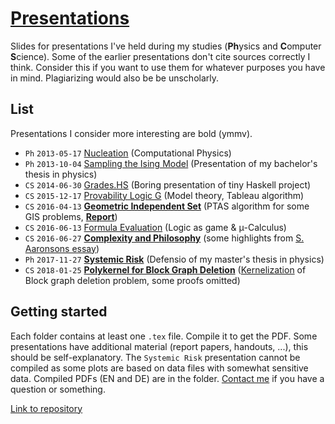 # [Presentations](https://github.com/oerpli/Presentations/)

Slides for presentations I've held during my studies (**Ph**ysics and **C**omputer **S**cience). Some of the earlier presentations don't cite sources correctly I think. Consider this if you want to use them for whatever purposes you have in mind. Plagiarizing would also be be unscholarly.

## List

Presentations I consider more interesting are bold (ymmv).

* `Ph` `2013-05-17` [Nucleation](/2013-05-17%20-%20Nucleation) (Computational Physics)
* `Ph` `2013-10-04` [Sampling the Ising Model](/2013-10-04%20-%20Sampling%20the%20Ising%20Model) (Presentation of my bachelor's thesis in physics)
* `CS` `2014-06-30` [Grades.HS](/2014-06-30%20-%20Grades.HS) (Boring presentation of tiny Haskell project)
* `CS` `2015-12-17` [Provability Logic G](/2015-12-17%20-%20Provability%20Logic%20G) (Model theory, Tableau algorithm)
* `CS` `2016-04-13` [**Geometric Independent Set**](/2016-04-13%20-%20Geometric%20Independent%20Set) (PTAS algorithm for some GIS problems, [**Report**](/2016-04-13%20-%20Geometric%20Independent%20Set/Report))
* `CS` `2016-06-13` [Formula Evaluation](/2016-06-13%20-%20Formula%20Evaluation) (Logic as game & μ-Calculus)
* `CS` `2016-06-27` [**Complexity and Philosophy**](/2016-06-27%20-%20Complexity%20and%20Philosophy) (some highlights from [S. Aaronsons essay](http://www.scottaaronson.com/papers/philos.pdf))
* `Ph` `2017-11-27` [**Systemic Risk**](/2017-11-27%20-%20Systemic%20Risk%20(Defensio)) (Defensio of my master's thesis in physics)
* `CS` `2018-01-25` [**Polykernel for Block Graph Deletion**](/2018-01-25%20-%20Polykernel%20for%20Block%20Graph%20Deletion) ([Kernelization](https://en.wikipedia.org/wiki/Kernelization) of Block graph deletion problem, some proofs omitted)


## Getting started

Each folder contains at least one `.tex` file. Compile it to get the PDF. Some presentations have additional material (report papers, handouts, ...), this should be self-explanatory. 
The `Systemic Risk` presentation cannot be compiled as some plots are based on data files with somewhat sensitive data. Compiled PDFs (EN and DE) are in the folder. [Contact me](http://twitter.com/oerpli) if you have a question or something. 

[Link to repository](https://github.com/oerpli/Presentations/)


